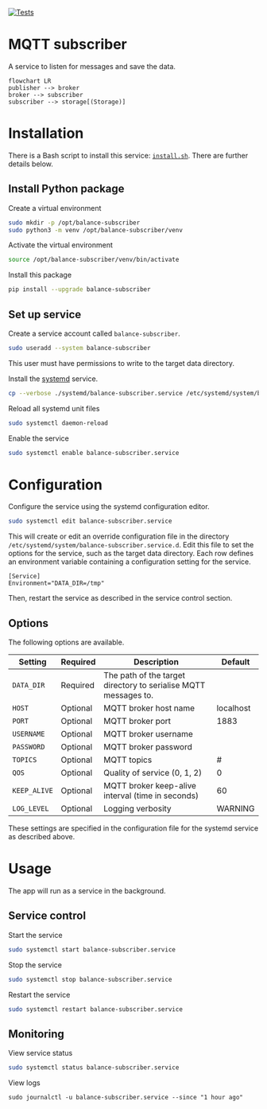 [![Tests](https://github.com/IoT-balance-project/balance-mqtt-subscriber/actions/workflows/test.yaml/badge.svg)](https://github.com/IoT-balance-project/balance-mqtt-subscriber/actions/workflows/test.yaml)

# MQTT subscriber

A service to listen for messages and save the data.

```mermaid
flowchart LR
publisher --> broker
broker --> subscriber
subscriber --> storage[(Storage)]
```

# Installation

There is a Bash script to install this service: [`install.sh`](install.sh).
There are further details below.

## Install Python package

Create a virtual environment

```bash
sudo mkdir -p /opt/balance-subscriber
sudo python3 -m venv /opt/balance-subscriber/venv
```

Activate the virtual environment

```bash
source /opt/balance-subscriber/venv/bin/activate
```

Install this package

```bash
pip install --upgrade balance-subscriber
```

## Set up service

Create a service account called `balance-subscriber`.

```bash
sudo useradd --system balance-subscriber
```

This user must have permissions to write to the target data directory.

Install the [systemd](https://systemd.io/) service.

```bash
cp --verbose ./systemd/balance-subscriber.service /etc/systemd/system/balance-subscriber.service
```

Reload all systemd unit files

```bash
sudo systemctl daemon-reload
```

Enable the service

```bash
sudo systemctl enable balance-subscriber.service
```

# Configuration

Configure the service using the systemd configuration editor.

```bash
sudo systemctl edit balance-subscriber.service
```

This will create or edit an override configuration file in the directory `/etc/systemd/system/balance-subscriber.service.d`.
Edit this file to set the options for the service, such as the target data directory. Each row defines an environment variable containing a configuration setting for the service.

```unit file (systemd)
[Service]
Environment="DATA_DIR=/tmp"
```

Then, restart the service as described in the service control section.

## Options

The following options are available.

| Setting      | Required | Description                                                     | Default   |
|--------------| -------- |-----------------------------------------------------------------|-----------|
| `DATA_DIR`   | Required | The path of the target directory to serialise MQTT messages to. |           |
| `HOST`       | Optional | MQTT broker host name                                           | localhost |
| `PORT`       | Optional | MQTT broker port                                                | 1883      |
| `USERNAME`   | Optional | MQTT broker username                                            |           |
| `PASSWORD`   | Optional | MQTT broker password                                            |           |
| `TOPICS`     | Optional | MQTT topics                                                     | #         |
| `QOS`        | Optional | Quality of service (0, 1, 2)                                    | 0         |
| `KEEP_ALIVE` | Optional | MQTT broker keep-alive interval (time in seconds)               | 60        |
| `LOG_LEVEL`  | Optional | Logging verbosity                                               | WARNING   |

These settings are specified in the configuration file for the systemd service as described above.

# Usage

The app will run as a service in the background.

## Service control

Start the service

```bash
sudo systemctl start balance-subscriber.service
```

Stop the service

```bash
sudo systemctl stop balance-subscriber.service
```

Restart the service

```bash
sudo systemctl restart balance-subscriber.service
```

## Monitoring

View service status

```bash
sudo systemctl status balance-subscriber.service
```

View logs

```
sudo journalctl -u balance-subscriber.service --since "1 hour ago"
```

